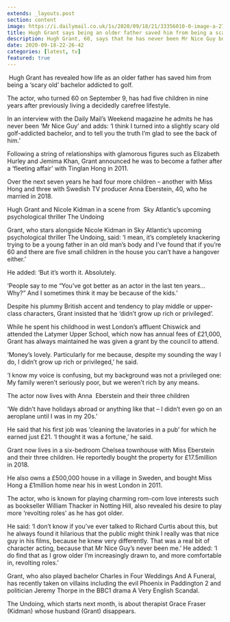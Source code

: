 ```yaml
---
extends: _layouts.post
section: content
image: https://i.dailymail.co.uk/1s/2020/09/18/21/33356010-0-image-a-27_1600462649624.jpg 
title: Hugh Grant says being an older father saved him from being a scary old bachelor 
description: Hugh Grant, 60, says that he has never been Mr Nice Guy but he is saved thanks to his children. Life as an older dad stopped him from being a scary old golf-addicted bachelor 
date: 2020-09-18-22-26-42 
categories: [latest, tv] 
featured: true 
--- 
```

 Hugh Grant has revealed how life as an older father has saved him from being a ‘scary old’ bachelor addicted to golf.

The actor, who turned 60 on September 9, has had five children in nine years after previously living a decidedly carefree lifestyle.

In an interview with the Daily Mail’s Weekend magazine he admits he has never been ‘Mr Nice Guy’ and adds: ‘I think I turned into a slightly scary old golf-addicted bachelor, and to tell you the truth I’m glad to see the back of him.’

Following a string of relationships with glamorous figures such as Elizabeth Hurley and Jemima Khan, Grant announced he was to become a father after a ‘fleeting affair’ with Tinglan Hong in 2011.

Over the next seven years he had four more children – another with Miss Hong and three with Swedish TV producer Anna Eberstein, 40, who he married in 2018.

Hugh Grant and Nicole Kidman in a scene from  Sky Atlantic’s upcoming psychological thriller The Undoing

Grant, who stars alongside Nicole Kidman in Sky Atlantic’s upcoming psychological thriller The Undoing, said: ‘I mean, it’s completely knackering trying to be a young father in an old man’s body and I’ve found that if you’re 60 and there are five small children in the house you can’t have a hangover either.’

He added: ‘But it’s worth it. Absolutely.

‘People say to me “You’ve got better as an actor in the last ten years... Why?” And I sometimes think it may be because of the kids.’

Despite his plummy British accent and tendency to play middle or upper-class characters, Grant insisted that he ‘didn’t grow up rich or privileged’.

While he spent his childhood in west London’s affluent Chiswick and attended the Latymer Upper School, which now has annual fees of £21,000, Grant has always maintained he was given a grant by the council to attend.

‘Money’s lovely. Particularly for me because, despite my sounding the way I do, I didn’t grow up rich or privileged,’ he said.

‘I know my voice is confusing, but my background was not a privileged one: My family weren’t seriously poor, but we weren’t rich by any means.

The actor now lives with Anna  Eberstein and their three children

‘We didn’t have holidays abroad or anything like that – I didn’t even go on an aeroplane until I was in my 20s.’

He said that his first job was ‘cleaning the lavatories in a pub’ for which he earned just £21. ‘I thought it was a fortune,’ he said.

Grant now lives in a six-bedroom Chelsea townhouse with Miss Eberstein and their three children. He reportedly bought the property for £17.5million in 2018.

He also owns a £500,000 house in a village in Sweden, and bought Miss Hong a £1million home near his in west London in 2011.

The actor, who is known for playing charming rom-com love interests such as bookseller William Thacker in Notting Hill, also revealed his desire to play more ‘revolting roles’ as he has got older.

He said: ‘I don’t know if you’ve ever talked to Richard Curtis about this, but he always found it hilarious that the public might think I really was that nice guy in his films, because he knew very differently. That was a real bit of character acting, because that Mr Nice Guy’s never been me.’ He added: ‘I do find that as I grow older I’m increasingly drawn to, and more comfortable in, revolting roles.’

Grant, who also played bachelor Charles in Four Weddings And A Funeral, has recently taken on villains including the evil Phoenix in Paddington 2 and politician Jeremy Thorpe in the BBC1 drama A Very English Scandal.

The Undoing, which starts next month, is about therapist Grace Fraser (Kidman) whose husband (Grant) disappears.

